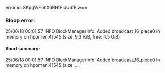 error id: 8KpgWFohX6RHfPioU6fEjw==
### Bloop error:

25/06/18 00:01:57 INFO BlockManagerInfo: Added broadcast_16_piece0 in memory on hpomen:41545 (size: 9.3 KiB, free: 4.5 GiB)
#### Short summary: 

25/06/18 00:01:57 INFO BlockManagerInfo: Added broadcast_16_piece0 in memory on hpomen:41545 (size: ...